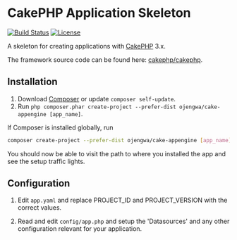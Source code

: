 # CakePHP Application Skeleton

[![Build Status](https://api.travis-ci.org/cakephp/app.png)](https://travis-ci.org/cakephp/app)
[![License](https://poser.pugx.org/cakephp/app/license.svg)](https://packagist.org/packages/cakephp/app)

A skeleton for creating applications with [CakePHP](http://cakephp.org) 3.x.

The framework source code can be found here: [cakephp/cakephp](https://github.com/cakephp/cakephp).

## Installation

1. Download [Composer](http://getcomposer.org/doc/00-intro.md) or update `composer self-update`.
2. Run `php composer.phar create-project --prefer-dist ojengwa/cake-appengine [app_name]`.

If Composer is installed globally, run
```bash
composer create-project --prefer-dist ojengwa/cake-appengine [app_name]
```

You should now be able to visit the path to where you installed the app and see
the setup traffic lights.

## Configuration
1. Edit `app.yaml` and replace PROJECT_ID and PROJECT_VERSION with the correct values.

2. Read and edit `config/app.php` and setup the 'Datasources' and any other configuration relevant for your application.
